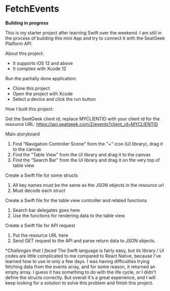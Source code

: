 # FetchEvents

**Building in progress**

This is my starter project after learning Swift over the weekend. I am still in the process of building this mini App and try to connect it with the SeatGeek Platform API.

About this project:
- It supports iOS 12 and above
- It complies with Xcode 12

Run the partially done application:
- Clone this project 
- Open the project with Xcode
- Select a device and click the run button

How I built this project:

Get the SeetGeek client id, replace MYCLIENTID with your client id for the resource URL:
https://api.seatgeek.com/2/events?client_id=MYCLIENTID

Main.storyboard
1. Find "Navigation Controller Scene" from the "+" icon (UI library), drag it to the canvas
2. Find the "Table View" from the UI library and drag it to the canvas
3. Find the "Search Bar" from the UI library and drag it on the very top of table view

Create a Swift file for some structs
1. All key names must be the same as the JSON objects in the resource url
2. Must decode each struct

Create a Swift file for the table view controller and related functions
1. Search bar delegates goes here
2. Use the functions for rendering data to the table view.

Create a Swift file for API request
1. Put the resource URL here
2. Send GET request to the API and parse return data to JSON objects.

**Challenges that I faced*
The Swift language is fairly easy, but its library / UI codes are little complicated to me compared to React Native, because I've learned how to use in only a few days. I was having difficulties trying fetching data from the events array, and for some reason, it returned an empty array. I guess it has something to do with the life cycle, or I didn't define the structs correctly. But overall it's a great experience, and I will keep looking for a solution to solve this problem and finish this project.
